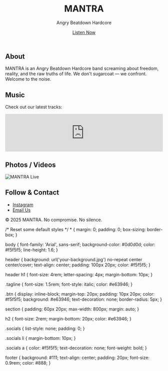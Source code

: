<!DOCTYPE html>
<html lang="en">
<head>
  <meta charset="UTF-8" />
  <meta name="viewport" content="width=device-width, initial-scale=1.0"/>
  <title>MANTRA | Angry Beatdown Hardcore</title>
  <link rel="stylesheet" href="style.css" />
</head>
<body>
  <header>
    <h1>MANTRA</h1>
    <p class="tagline">Angry Beatdown Hardcore</p>
    <a href="#music" class="btn">Listen Now</a>
  </header>

  <section id="about">
    <h2>About</h2>
    <p>MANTRA is an Angry Beatdown Hardcore band screaming about freedom, reality, and the raw truths of life. We don't sugarcoat — we confront. Welcome to the noise.</p>
  </section>

  <section id="music">
    <h2>Music</h2>
    <p>Check out our latest tracks:</p>
    <!-- Embed your music player below -->
    <iframe style="border: 0; width: 100%; height: 120px;" src="https://open.spotify.com/embed/artist/your-band-id" allowtransparency="true" allow="encrypted-media"></iframe>
  </section>

  <section id="media">
    <h2>Photos / Videos</h2>
    <img src="your-photo.jpg" alt="MANTRA Live" style="max-width:100%; height:auto;" />
    <!-- Add more photos or YouTube embeds -->
  </section>

  <section id="contact">
    <h2>Follow & Contact</h2>
    <ul class="socials">
      <li><a href="[https://instagram.com/yourband](https://www.instagram.com/somethingthaticallmantra?utm_source=ig_web_button_share_sheet&igsh=ZDNlZDc0MzIxNw==)" target="_blank">Instagram</a></li>
      <li><a href="mailto:rafalrafal5252@gmail.com">Email Us</a></li>
    </ul>
  </section>

  <footer>
    <p>&copy; 2025 MANTRA. No compromise. No silence.</p>
  </footer>
</body>
</html>
/* Reset some default styles */
* {
  margin: 0;
  padding: 0;
  box-sizing: border-box;
}

body {
  font-family: 'Arial', sans-serif;
  background-color: #0d0d0d;
  color: #f5f5f5;
  line-height: 1.6;
}

header {
  background: url('your-background.jpg') no-repeat center center/cover;
  text-align: center;
  padding: 100px 20px;
  color: #f5f5f5;
}

header h1 {
  font-size: 4rem;
  letter-spacing: 4px;
  margin-bottom: 10px;
}

.tagline {
  font-size: 1.5rem;
  font-style: italic;
  color: #e63946;
}

.btn {
  display: inline-block;
  margin-top: 20px;
  padding: 10px 20px;
  color: #f5f5f5;
  background: #e63946;
  text-decoration: none;
  border-radius: 5px;
}

section {
  padding: 60px 20px;
  max-width: 800px;
  margin: auto;
}

h2 {
  font-size: 2rem;
  margin-bottom: 20px;
  color: #e63946;
}

.socials {
  list-style: none;
  padding: 0;
}

.socials li {
  margin-bottom: 10px;
}

.socials a {
  color: #f5f5f5;
  text-decoration: none;
  font-weight: bold;
}

footer {
  background: #111;
  text-align: center;
  padding: 20px;
  font-size: 0.9rem;
  color: #888;
}

